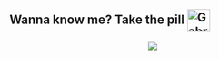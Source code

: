 <h2 style="display: inline_block">Wanna know me? Take the pill <a href="https://gabi06.carrd.co/" target="blank"><img align="center" src="https://i.ibb.co/MSFPzhn/pill.png" alt="Gabrielle Soares" height="40" width="40" /></a></h2>

<div align="center">
<img src="https://c.tenor.com/rATsEGve1UYAAAAd/akira-kaneda.gif"/> 
</div>


